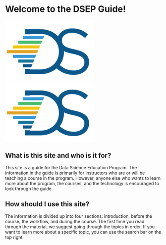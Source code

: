 # Welcome to the DSEP Guide!

![](/assets/hi.png)![](/assets/logo.png)

## What is this site and who is it for?

This site is a guide for the Data Science Education Program. The information in the guide is primarily for instructors who are or will be teaching a course in the program. However, anyone else who wants to learn more about the program, the courses, and the technology is encouraged to look through the guide.

## How should I use this site?

The information is divided up into four sections: introduction, before the course, the workflow, and during the course. The first time you read through the material, we suggest going through the topics in order. If you want to learn more about a specific topic, you can use the search bar on the top right.

